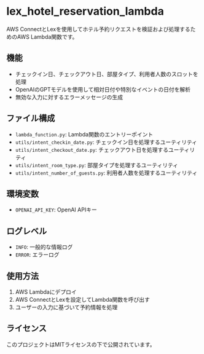 # lex_hotel_reservation_lambda

AWS ConnectとLexを使用してホテル予約リクエストを検証および処理するためのAWS Lambda関数です。

## 機能
- チェックイン日、チェックアウト日、部屋タイプ、利用者人数のスロットを処理
- OpenAIのGPTモデルを使用して相対日付や特別なイベントの日付を解析
- 無効な入力に対するエラーメッセージの生成

## ファイル構成
- `lambda_function.py`: Lambda関数のエントリーポイント
- `utils/intent_checkin_date.py`: チェックイン日を処理するユーティリティ
- `utils/intent_checkout_date.py`: チェックアウト日を処理するユーティリティ
- `utils/intent_room_type.py`: 部屋タイプを処理するユーティリティ
- `utils/intent_number_of_guests.py`: 利用者人数を処理するユーティリティ

## 環境変数
- `OPENAI_API_KEY`: OpenAI APIキー

## ログレベル
- `INFO`: 一般的な情報ログ
- `ERROR`: エラーログ

## 使用方法
1. AWS Lambdaにデプロイ
2. AWS ConnectとLexを設定してLambda関数を呼び出す
3. ユーザーの入力に基づいて予約情報を処理

## ライセンス
このプロジェクトはMITライセンスの下で公開されています。
